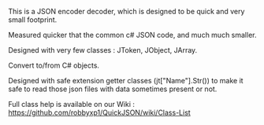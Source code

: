 This is a JSON encoder decoder, which is designed to be quick and very small footprint.

Measured quicker that the common c# JSON code, and much much smaller.

Designed with very few classes : JToken, JObject, JArray.

Convert to/from C# objects.

Designed with safe extension getter classes (jt["Name"].Str()) to make it safe to read those json files with data sometimes present or not.

Full class help is available on our Wiki : https://github.com/robbyxp1/QuickJSON/wiki/Class-List